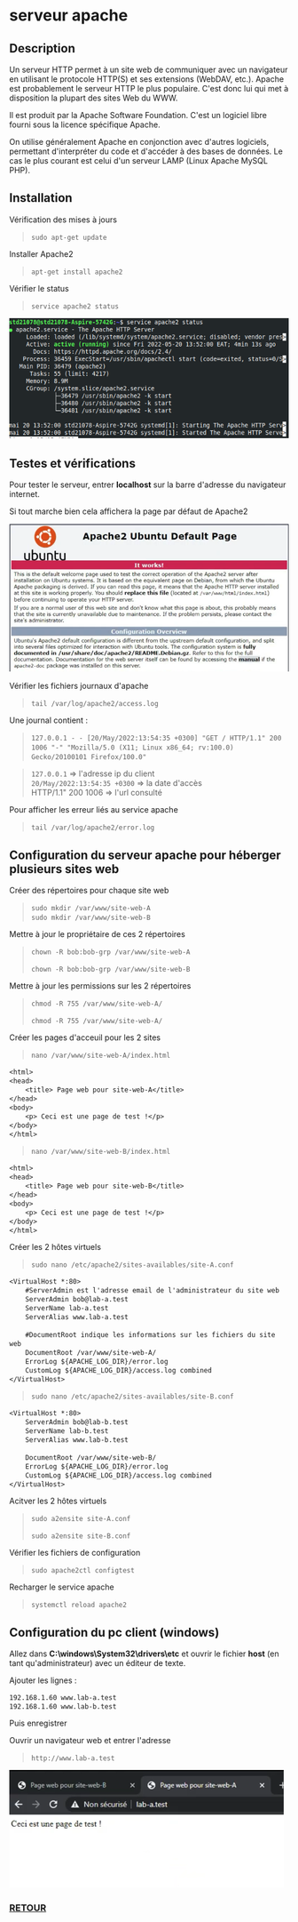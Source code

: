 # serveur apache

## Description

 Un serveur HTTP permet à un site web de communiquer avec un navigateur en utilisant le protocole HTTP(S) et ses extensions (WebDAV, etc.). Apache est probablement le serveur HTTP le plus populaire. C'est donc lui qui met à disposition la plupart des sites Web du WWW.
 
Il est produit par la Apache Software Foundation. C'est un logiciel libre fourni sous la licence spécifique Apache.

On utilise généralement Apache en conjonction avec d'autres logiciels, permettant d'interpréter du code et d'accéder à des bases de données. Le cas le plus courant est celui d'un serveur LAMP (Linux Apache MySQL PHP).

## Installation

Vérification des mises à jours

> `sudo apt-get update`

Installer Apache2

> `apt-get install apache2`

Vérifier le status

> `service apache2 status`

![](images/apache2.png)

## Testes et vérifications

Pour tester le serveur, entrer **localhost** sur la barre d'adresse du navigateur internet.

Si tout marche bien cela affichera la page par défaut de Apache2

![](images/pageapache.png)

Vérifier les fichiers journaux d'apache

> `tail /var/log/apache2/access.log`

Une journal contient :
> `127.0.0.1 - - [20/May/2022:13:54:35 +0300] "GET / HTTP/1.1" 200 1006 "-" "Mozilla/5.0 (X11; Linux x86_64; rv:100.0) Gecko/20100101 Firefox/100.0"`

>`127.0.0.1` => l'adresse ip du client <br>
>`20/May/2022:13:54:35 +0300` => la date d'accès <br>
>HTTP/1.1" 200 1006 => l'url consulté

Pour afficher les erreur liés au service apache

> `tail /var/log/apache2/error.log`

## Configuration du serveur apache pour héberger plusieurs sites web

Créer des répertoires pour chaque site web

>`sudo mkdir /var/www/site-web-A`<br>
>`sudo mkdir /var/www/site-web-B`

Mettre à jour le propriétaire de ces 2 répertoires

>`chown -R bob:bob-grp /var/www/site-web-A`
>
>`chown -R bob:bob-grp /var/www/site-web-B`

Mettre à jour les permissions sur les 2 répertoires

>`chmod -R 755 /var/www/site-web-A/`
>
>`chmod -R 755 /var/www/site-web-A/`

Créer les pages d'acceuil pour les 2 sites

>`nano /var/www/site-web-A/index.html`

```
<html>
<head>
	<title> Page web pour site-web-A</title>
</head>
<body>
	<p> Ceci est une page de test !</p>
</body>
</html>
```

>`nano /var/www/site-web-B/index.html`

```
<html>
<head>
	<title> Page web pour site-web-B</title>
</head>
<body>
	<p> Ceci est une page de test !</p>
</body>
</html>
```

Créer les 2 hôtes virtuels
> `sudo nano /etc/apache2/sites-availables/site-A.conf`

```
<VirtualHost *:80>
	#ServerAdmin est l'adresse email de l'administrateur du site web
	ServerAdmin bob@lab-a.test
	ServerName lab-a.test
	ServerAlias www.lab-a.test

	#DocumentRoot indique les informations sur les fichiers du site web
	DocumentRoot /var/www/site-web-A/
	ErrorLog ${APACHE_LOG_DIR}/error.log
	CustomLog ${APACHE_LOG_DIR}/access.log combined
</VirtualHost>
```

> `sudo nano /etc/apache2/sites-availables/site-B.conf`

```
<VirtualHost *:80>
	ServerAdmin bob@lab-b.test
	ServerName lab-b.test
	ServerAlias www.lab-b.test

	DocumentRoot /var/www/site-web-B/
	ErrorLog ${APACHE_LOG_DIR}/error.log
	CustomLog ${APACHE_LOG_DIR}/access.log combined
</VirtualHost>
```

Acitver les 2 hôtes virtuels

> `sudo a2ensite site-A.conf`
>
> `sudo a2ensite site-B.conf`

Vérifier les fichiers de configuration

>`sudo apache2ctl configtest`

Recharger le service apache

> `systemctl reload apache2`

## Configuration du pc client (windows)

Allez dans **C:\windows\System32\drivers\etc** et ouvrir le fichier **host** (en tant qu'administrateur) avec un éditeur de texte.

Ajouter les lignes :

```
192.168.1.60 www.lab-a.test
192.168.1.60 www.lab-b.test
```
Puis enregistrer

Ouvrir un navigateur web et entrer l'adresse
>`http://www.lab-a.test`

![](images/test1.png)

### <a href='https://github.com/fenohei/SYS1/blob/main/README.md'> RETOUR</a>